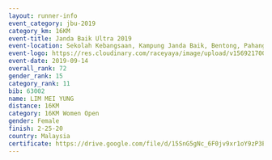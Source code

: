 ```yaml
---
layout: runner-info 
event_category: jbu-2019 
category_km: 16KM 
event-title: Janda Baik Ultra 2019
event-location: Sekolah Kebangsaan, Kampung Janda Baik, Bentong, Pahang, Malaysia 
event-logo: https://res.cloudinary.com/raceyaya/image/upload/v1569217009/logo/janda-baik_vch1pc.jpg 
event-date: 2019-09-14 
overall_rank: 72
gender_rank: 15
category_rank: 11
bib: 63002
name: LIM MEI YUNG
distance: 16KM
category: 16KM Women Open
gender: Female
finish: 2-25-20
country: Malaysia
certificate: https://drive.google.com/file/d/15SnG5gNc_6F0jv9xr1oY9zP3EuTdAwDm/view?usp=sharing
---
```

